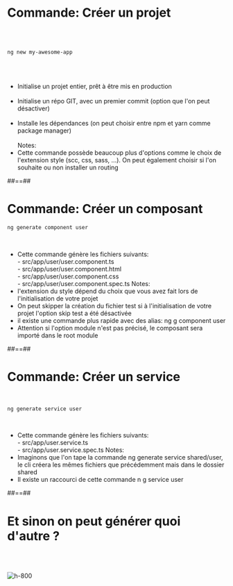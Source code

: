 <!-- .slide: class="with-code inconsolata" -->

# Commande: Créer un projet

<br><br>

```sh
ng new my-awesome-app
```

<!-- .element: class="big-code" -->

<br><br>

-   Initialise un projet entier, prêt à être mis en production <br><br>
-   Initialise un répo GIT, avec un premier commit (option que l'on peut désactiver)<br><br>
-   Installe les dépendances (on peut choisir entre npm et yarn comme package manager)<br><br>
    Notes:
-   Cette commande possède beaucoup plus d'options comme le choix de l'extension style (scc, css, sass, ...). On peut également choisir si l'on souhaite ou non installer un routing

##==##

<!-- .slide: class="with-code inconsolata" -->

# Commande: Créer un composant

```sh
ng generate component user
```

<!-- .element: class="big-code" -->
<br>

-   Cette commande génère les fichiers suivants:<br> - src/app/user/user.component.ts<br> - src/app/user/user.component.html<br> - src/app/user/user.component.css<br> - src/app/user/user.component.spec.ts
    Notes:
-   l'extension du style dépend du choix que vous avez fait lors de l'initialisation de votre projet
-   On peut skipper la création du fichier test si à l'initialisation de votre projet l'option skip test a été désactivée
-   il existe une commande plus rapide avec des alias: ng g component user
-   Attention si l'option module n'est pas précisé, le composant sera importé dans le root module

##==##

<!-- .slide: class="with-code inconsolata" -->

# Commande: Créer un service

<br>

```sh
ng generate service user
```

<!-- .element: class="big-code" -->

<br>

-   Cette commande génère les fichiers suivants:<br> - src/app/user.service.ts<br> - src/app/user.service.spec.ts
    Notes:
-   Imaginons que l'on tape la commande ng generate service shared/user, le cli créera les mêmes fichiers que précédemment mais dans le dossier shared
-   Il existe un raccourci de cette commande n g service user

##==##

<!-- .slide: class="full-center"  -->

# Et sinon on peut générer quoi d'autre ?

<br><br>

![h-800](assets/images/school/cli/generate_helper.png)
